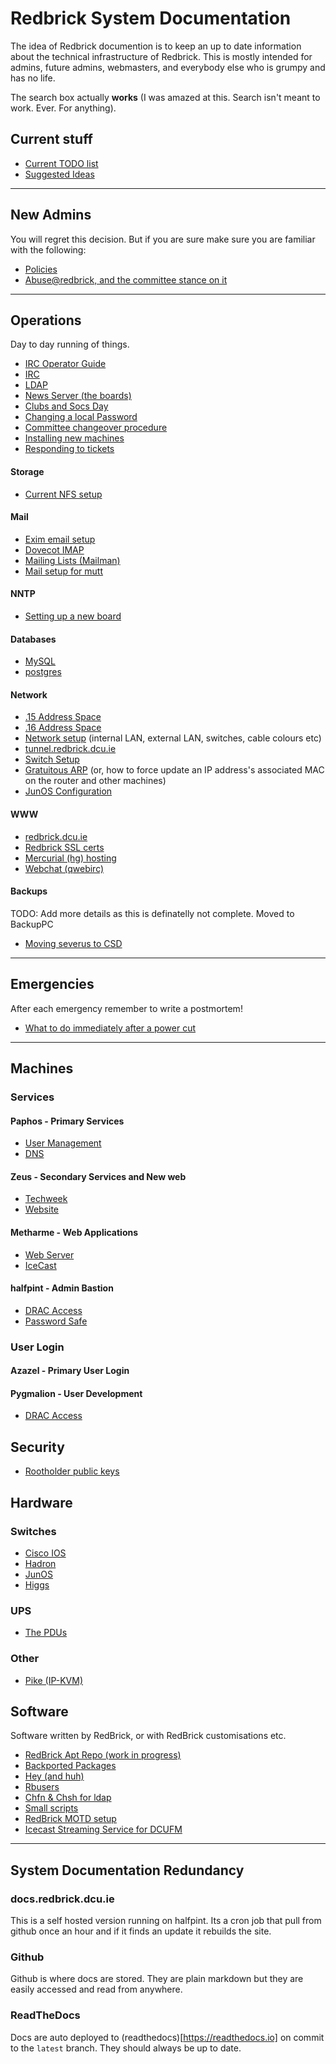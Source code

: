 # Redbrick System Documentation

The idea of Redbrick documention is to keep an up to date information about the
technical infrastructure of Redbrick. This is mostly intended for admins, future
admins, webmasters, and everybody else who is grumpy and has no life.

The search box actually **works** (I was amazed at this. Search isn't meant to
work. Ever. For anything).

## Current stuff

* [Current TODO list](/plans/TODO-2017)
* [Suggested Ideas](/plans/project-ideas)

---

## New Admins
You will regret this decision. But if you are sure make sure you are familiar
with the following:

* [Policies](/procedures/policies)
* [Abuse@redbrick, and the committee stance on it](/procedures/abuse)

---

## Operations
Day to day running of things.

* [IRC Operator Guide](/procedures/irc_operator)
* [IRC](/services/irc)
* [LDAP](/services/ldap)
* [News Server (the boards)](/services/news)
* [Clubs and Socs Day](/procedures/rrs)
* [Changing a local Password](/procedures/passwd)
* [Committee changeover procedure](/procedures/committeechangeover)
* [Installing new machines](/procedures/newinstalls)
* [Responding to tickets](/procedures/ticketing)

#### Storage

* [Current NFS setup](/services/nfs)

#### Mail

* [Exim email setup](/services/exim)
* [Dovecot IMAP](/services/dovecot)
* [Mailing Lists (Mailman)](/services/mailman)
* [Mail setup for mutt](/procedures/mail_setup)

#### NNTP

* [Setting up a new board](/procedures/newboard)

#### Databases

* [MySQL](/services/mysql)
* [postgres](/services/postgres)

#### Network

* [.15 Address Space](/network/mainaddressspace)
* [.16 Address Space](/legacy/network/vmaddressspace)
* [Network setup](/network/networksetup) (internal LAN, external LAN, switches, cable
	colours etc)
* [tunnel.redbrick.dcu.ie](/services/tunnel.redbrick.dcu.ie)
* [Switch Setup](/procedures/switch)
* [Gratuitous ARP](/procedures/gratuitousarp) (or, how to force update an IP address's
	associated MAC on the router and other machines)
* [JunOS Configuration](/network/junos)

#### WWW

* [redbrick.dcu.ie](/web/redbrick.dcu.ie)
* [Redbrick SSL certs](/procedures/ssl)
* [Mercurial (hg) hosting](/services/hg)
* [Webchat (qwebirc)](/web/webchat)


#### Backups
TODO: Add more details as this is definatelly not complete.
Moved to BackupPC

* [Moving severus to CSD](/procedures/severuscolocation)

---
## Emergencies
After each emergency remember to write a postmortem!

* [What to do immediately after a power cut](/procedures/post_powercut)

---

## Machines

### Services
#### Paphos - Primary Services

* [User Management](/procedures/useradm)
* [DNS](/services/bind9)

#### Zeus - Secondary Services and New web

* [Techweek](/web/techweek)
* [Website](/web/website)

#### Metharme - Web Applications

* [Web Server](/web/apache24)
* [IceCast](/services/icecast2)

#### halfpint - Admin Bastion

* [DRAC Access](/procedures/dracaccess)
* [Password Safe](/procedures/pwsafe)

### User Login

#### Azazel - Primary User Login

#### Pygmalion - User Development

* [DRAC Access](/procedures/dracaccess)

## Security

* [Rootholder public keys](/procedures/gpgkeys)

## Hardware

### Switches

* [Cisco IOS](/network/ciscoios)
* [Hadron](/network/hadron)
* [JunOS](/network/junos)
* [Higgs](/network/higgs)

### UPS

* [The PDUs](/hardware/the_pdus)

### Other

* [Pike (IP-KVM)](/network/pike)

## Software
Software written by RedBrick, or with RedBrick customisations etc.

* [RedBrick Apt Repo (work in progress)](/procedures/redbrick-apt)
* [Backported Packages](/procedures/backport-packages)
* [Hey (and huh)](/services/hey)
* [Rbusers](/procedures/rbusers)
* [Chfn & Chsh for ldap](/procedures/ldapchshchfn)
* [Small scripts](/procedures/rbscripts)
* [RedBrick MOTD setup](/services/unifiedmotd)
* [Icecast Streaming Service for DCUFM](/services/icecast2)

---

## System Documentation Redundancy

### docs.redbrick.dcu.ie
This is a self hosted version running on halfpint. Its a cron job that pull from
github once an hour and if it finds an update it rebuilds the site.

### Github
Github is where docs are stored. They are plain markdown but they
are easily accessed and read from anywhere.

###  ReadTheDocs
Docs are auto deployed to (readthedocs)[https://readthedocs.io] on commit to the `latest` branch.
They should always be up to date.
